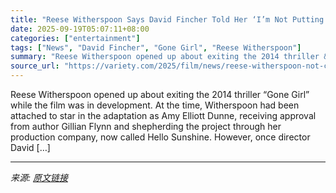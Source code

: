 ```yaml
---
title: "Reese Witherspoon Says David Fincher Told Her ‘I’m Not Putting You’ in ‘Gone Girl’: ‘He Was Totally Right’ and ‘Rosamund Pike Is So Diabolical’"
date: 2025-09-19T05:07:11+08:00
categories: ["entertainment"]
tags: ["News", "David Fincher", "Gone Girl", "Reese Witherspoon"]
summary: "Reese Witherspoon opened up about exiting the 2014 thriller &#8220;Gone Girl&#8221; while the film was in development. At the time, Witherspoon had been attached to star in the adaptation as Amy Ellio"
source_url: "https://variety.com/2025/film/news/reese-witherspoon-not-cast-gone-girl-david-fincher-1236524078/"
---
```


Reese Witherspoon opened up about exiting the 2014 thriller &#8220;Gone Girl&#8221; while the film was in development. At the time, Witherspoon had been attached to star in the adaptation as Amy Elliott Dunne, receiving approval from author Gillian Flynn and shepherding the project through her production company, now called Hello Sunshine. However, once director David [&#8230;]

---

*来源: [原文链接](https://variety.com/2025/film/news/reese-witherspoon-not-cast-gone-girl-david-fincher-1236524078/)*
